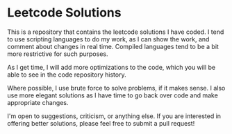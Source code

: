 # Leetcode Solutions

This is a repository that contains the leetcode solutions I have coded.
I tend to use scripting languages to do my work, as I can show the work,
and comment about changes in real time.  Compiled languages tend to be a
bit more restrictive for such purposes.

As I get time, I will add more optimizations to the code, which you will
be able to see in the code repository history.

Where possible, I use brute force to solve problems, if it makes sense.
I also use more elegant solutions as I have time to go back over code
and make appropriate changes.

I'm open to suggestions, criticism, or anything else.  If you are
interested in offering better solutions, please feel free to submit a
pull request!

